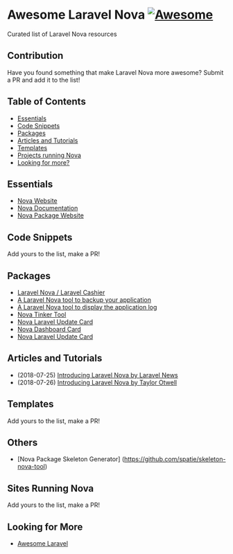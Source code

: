 # Awesome Laravel Nova [![Awesome](https://cdn.rawgit.com/sindresorhus/awesome/d7305f38d29fed78fa85652e3a63e154dd8e8829/media/badge.svg)](https://github.com/sindresorhus/awesome)

Curated list of Laravel Nova resources

## Contribution
Have you found something that make Laravel Nova more awesome? Submit a PR and add it to the list!

## Table of Contents
- [Essentials](#essentials)
- [Code Snippets](#code-snippets)
- [Packages](#packages)
- [Articles and Tutorials](#articles-and-tutorials)
- [Templates](#templates)
- [Projects running Nova](#sites-running-nova)
- [Looking for more?](#looking-for-more)

## Essentials
* [Nova Website](http://nova.laravel.com)
* [Nova Documentation](http://nova.laravel.com/docs)
* [Nova Package Website](https://novapackages.com/)

## Code Snippets
Add yours to the list, make a PR!

## Packages
* [Laravel Nova / Laravel Cashier](https://github.com/themsaid/nova-cashier-manager)
* [A Laravel Nova tool to backup your application](https://github.com/spatie/nova-backup-tool)
* [A Laravel Nova tool to display the application log](https://github.com/spatie/nova-tail-tool)
* [Nova Tinker Tool](https://github.com/beyondcode/nova-tinker-tool)
* [Nova Laravel Update Card](https://github.com/beyondcode/nova-laravel-update-card)
* [Nova Dashboard Card](https://novapackages.com/packages/6)
* [Nova Laravel Update Card](https://github.com/beyondcode/nova-laravel-update-card)

## Articles and Tutorials
* (2018-07-25) [Introducing Laravel Nova by Laravel News](https://laravel-news.com/laravel-nova)
* (2018-07-26) [Introducing Laravel Nova by Taylor Otwell](https://medium.com/@taylorotwell/introducing-laravel-nova-7df0c9f67273)

## Templates
Add yours to the list, make a PR!

## Others
* [Nova Package Skeleton Generator] (https://github.com/spatie/skeleton-nova-tool)

## Sites Running Nova
Add yours to the list, make a PR!

## Looking for More
* [Awesome Laravel](https://github.com/chiraggude/awesome-laravel)
